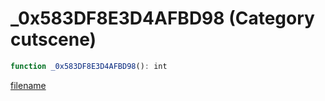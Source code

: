 # _0x583DF8E3D4AFBD98 (Category cutscene)

```js
function _0x583DF8E3D4AFBD98(): int
```

[filename](_0x583DF8E3D4AFBD98_m.md ':include')